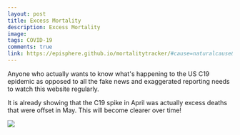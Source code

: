 ```yaml
---
layout: post
title: Excess Mortality
description: Excess Mortality
image: 
tags: COVID-19
comments: true
link: https://episphere.github.io/mortalitytracker/#cause=naturalcause&state=All%20States
---
```

Anyone who actually wants to know what's happening to the US C19
epidemic as opposed to all the fake news and exaggerated reporting needs
to watch this website regularly.


It is already showing that the C19 spike in April was actually excess
deaths that were offset in May. This will become clearer over time!

![](https://lh3.googleusercontent.com/1ML3MNjyYQarj2mZc3eGlN3w_gBPm95-EVJADrhLBIjT_upG9bJtZ8N8FkcoYShar9cMUA_WN9zl_M3jpE6UVYTVijKYjpKBUywW_7Q4s8pPGL57pA=w1280)
